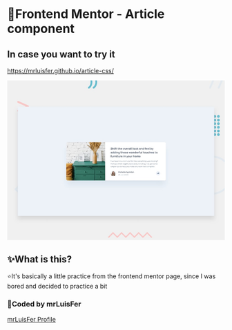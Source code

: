 # 📌Frontend Mentor - Article component

## In case you want to try it
https://mrluisfer.github.io/article-css/

![Design preview for the Article preview component coding challenge](./docs/design/desktop-preview.jpg)

## ✨What is this?

⭐It's basically a little practice from the frontend mentor page, since I was bored and decided to practice a bit

### 📌Coded by mrLuisFer

[mrLuisFer Profile](https://github.com/mrLuisFer)
